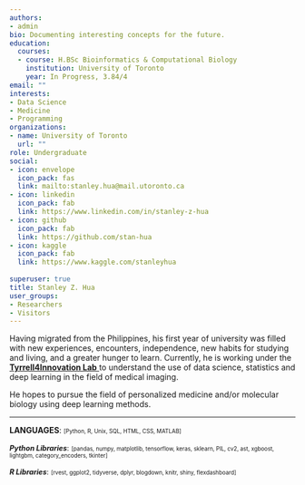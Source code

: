 ```yaml
---
authors:
- admin
bio: Documenting interesting concepts for the future.
education:
  courses:
  - course: H.BSc Bioinformatics & Computational Biology
    institution: University of Toronto
    year: In Progress, 3.84/4
email: ""
interests:
- Data Science
- Medicine
- Programming
organizations:
- name: University of Toronto
  url: ""
role: Undergraduate
social:
- icon: envelope
  icon_pack: fas
  link: mailto:stanley.hua@mail.utoronto.ca
- icon: linkedin
  icon_pack: fab
  link: https://www.linkedin.com/in/stanley-z-hua
- icon: github
  icon_pack: fab
  link: https://github.com/stan-hua
- icon: kaggle
  icon_pack: fab
  link: https://www.kaggle.com/stanleyhua
  
superuser: true
title: Stanley Z. Hua
user_groups:
- Researchers
- Visitors
---
```

<style>
  .smaller{
    font-size: 70%;
  }
  .libraries{
    font-size: 90%;
  }
</style>



Having migrated from the Philippines, his first year of university was filled with new experiences, encounters,  independence, new habits for studying and living, and a greater hunger to learn. Currently, he is working under the  <a href="http://www.tyrrell4innovation.ca"> **Tyrrell4Innovation Lab** </a> to understand the use of data science, statistics and deep learning in the field of medical imaging. 

He hopes to pursue the field of personalized medicine and/or molecular biology using deep learning methods.

---

**LANGUAGES**:  <span class="smaller">[Python, R, Unix, SQL, HTML, CSS, MATLAB]</span>

<span class="libraries">***Python Libraries***:</span>  <span class="smaller">[pandas, numpy, matplotlib, tensorflow, keras, sklearn, PIL, cv2, ast, xgboost, lightgbm, category_encoders, tkinter]</span>

<span class="libraries">***R Libraries***:</span>  <span class="smaller">[rvest, ggplot2, tidyverse, dplyr, blogdown, knitr, shiny, flexdashboard]</span>

